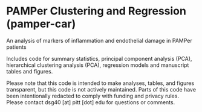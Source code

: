# PAMPer Clustering and Regression (pamper-car)

An analysis of markers of inflammation and endothelial damage in PAMPer patients

Includes code for summary statistics, principal component analysis (PCA), hierarchical clustering analysis (PCA), regression models and manuscript tables and figures.

Please note that this code is intended to make analyses, tables, and figures transparent, but this code is not actively maintained. Parts of this code have been intentionally redacted to comply with funding and privacy rules. Please contact dsg40 [at] pitt [dot] edu for questions or comments.
